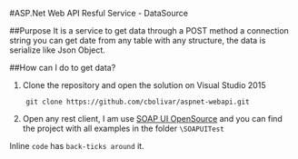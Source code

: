 #ASP.Net Web API Resful Service - DataSource

##Purpose
It is a service to get data through a POST method a connection string you can get date from any table with any structure, the data is serialize like Json Object.

##How can I do to get data?

1. Clone the repository and open the solution on Visual Studio 2015
```git
    git clone https://github.com/cbolivar/aspnet-webapi.git
``` 
2. Open any rest client, I am use [SOAP UI OpenSource](https://www.soapui.org/downloads/soapui.html) and you can find the project with all examples in the folder `\SOAPUITest`



Inline `code` has `back-ticks around` it.